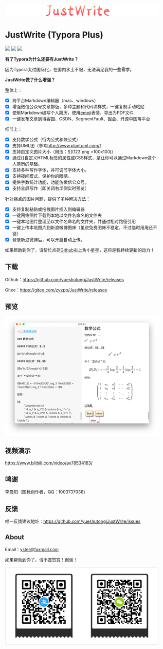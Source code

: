 ![](./README/1577279046454.jpg)

<h1 algin="center">
 JustWrite (Typora Plus)
</h1>

![](https://img.shields.io/github/license/yueshutong/JustWrite) 
![](https://img.shields.io/static/v1?label=electron&message=6.0.12&color=)
![](https://img.shields.io/badge/platform-mac|window|linux-lightgrey.svg)

**有了Typora为什么还要有JustWrite？**

因为Typora太过国际化，在国内水土不服，无法满足我的一些需求。

**JustWrite做了什么增强？**

整体上：
- [x] 跨平台Markdown编辑器（mac、windows）
- [x] 增强微信公众号文章排版，多种主题和代码块样式，一键复制手动粘贴
- [x] 使用Markdown编写个人简历，使用[emoji](http://m.fhdq.net/emoji/emojifuhao.html)表情，导出为PDF文件
- [x] 一键发布文章到博客园、CSDN、SegmentFault、掘金、开源中国等平台

细节上：
- [x] 支持数学公式（行内公式和块公式）
- [x] 支持UML图（参考<http://www.plantuml.com/>）
- [x] 支持自定义图片大小（用法：\![](123.png =100x100)）
- [x] 通过{}自定义HTML标签的属性或CSS样式，是让你可以通过Markdown做个人简历的基础。
- [x] 支持多种写作字体，并可调节字体大小。
- [x] 支持夜间模式，保护你的眼睛。
- [x] 提供字数统计功能，功能仿微信公众号。
- [x] 支持全屏写作（即关闭右半侧实时预览）

针对痛点的图片问题，提供了多种解决方法：

- [x] 支持复制粘贴或拖拽图片插入到编辑器
- [x] 一键网络图片下载到本地以文件名命名的文件夹
- [x] 一键本地图片整理至以文件名命名的文件夹，并通过相对路径引用
- [x] 一键上传本地图片到新浪微博图床（虽说免费图床不稳定，不过临时用用还不错）
- [x] 登录新浪微博后，可以开启自动上传。

如果帮助到你了，请帮忙点亮[Github](https://github.com/yueshutong/JustWrite)右上角小星星，这将是我持续更新的动力！

## 下载

Github：<https://github.com/yueshutong/JustWrite/releases>

Gitee：<https://gitee.com/zyzpp/JustWrite/releases> 

## 预览

![](./README/6327537.png)

## 视频演示

<https://www.bilibili.com/video/av78534183/>

## 鸣谢

李晨阳（图标创作者，QQ：1003737038）

## 反馈

唯一反馈建议地址：<https://github.com/yueshutong/JustWrite/issues>

## About

Email：[yster@foxmail.com](mailto:yster@foxmail.com)


如果帮助到你了，请不吝赞赏！谢谢！

![](./README/9296350.png)
